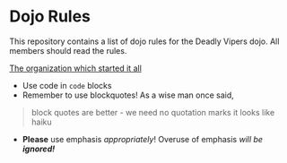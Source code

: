 Dojo Rules
==========

This repository contains a list of dojo rules for the Deadly Vipers dojo. 
All members should read the rules.

[The organization which started it all]("https://github.com/deadlyvipers")

* Use code in `code` blocks
* Remember to use blockquotes! As a wise man once said,
> block quotes are better -
> we need no quotation marks
> it looks like haiku
* **Please** use emphasis _appropriately_! Overuse of emphasis _will be **ignored!**_

